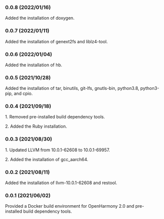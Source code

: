  ### 0.0.8 (2022/01/16)

Added the installation of doxygen.

 ### 0.0.7 (2022/01/11)

Added the installation of genext2fs and liblz4-tool.

 ### 0.0.6 (2022/01/04)

Added the installation of hb.

 ### 0.0.5 (2021/10/28)

Added the installation of tar, binutils, git-lfs, gnutls-bin, python3.8, python3-pip, and cpio.

 ### 0.0.4 (2021/09/18)

1\. Removed pre-installed build dependency tools.

2\. Added the Ruby installation.

 ### 0.0.3 (2021/08/30)

1\. Updated LLVM from 10.0.1-62608 to 10.0.1-69957.

2\. Added the installation of gcc_aarch64.

 ### 0.0.2 (2021/08/11)

Added the installation of llvm-10.0.1-62608 and restool.

 ### 0.0.1 (2021/06/02)

Provided a Docker build environment for OpenHarmony 2.0 and pre-installed build dependency tools.